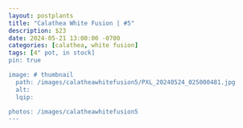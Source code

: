 ```yaml
---
layout: postplants
title: "Calathea White Fusion | #5"
description: $23
date: 2024-05-21 13:00:00 -0700
categories: [calathea, white fusion]
tags: [4" pot, in stock]
pin: true

image: # thumbnail
  path: /images/calatheawhitefusion5/PXL_20240524_025000481.jpg
  alt:
  lqip:

photos: /images/calatheawhitefusion5
---
```

